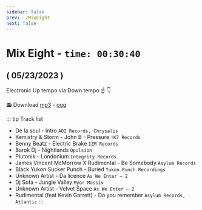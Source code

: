 ```yaml
---
sidebar: false
prev: ./MixEight
next: false
---
```


# Mix Eight - `time: 00:30:40`
## ( 05/23/2023 )

Electronic Up tempo via Down tempo ☝️ 👇

<my-live-archives url="https://live.rouquin.me/archives/MixEight.mp4" urltrack="../vtt/MixEight.vtt" datenamemix="05/23/2023 :: Mix Eight"></my-live-archives>

📻 Download [mp3](https://live.rouquin.me/archives/MixEight.mp3) - [ogg](https://live.rouquin.me/archives/MixEight.ogg)

::: tip Track list

- De la soul - Intro `AOI Records, Chrysalis`
- Kemistry & Storm - John B - Pressure `!K7 Records`
- Benny Beatz - Electric Brake `IZM Records`
- Barok Dj - Nightlands `Opulsion`
- Plutonik - Londonium `Integrity Records`
- James Vincent McMorrow X Rudimental - Be Somebody `Asylum Records`
- Black Yukon Sucker Punch - Buried `Yukon Punch Recordings`
- Unknown Artist - Da licence `As We Enter – 2`
- Dj Sofa - Jungle Valley `Myor Massiv`
- Unknown Artist - Velvet Space `As We Enter – 2`
- Rudimental (feat Kevin Garrett) - Do you remember `Asylum Records, Atlantic`
:::